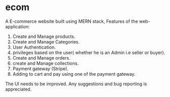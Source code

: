 # ecom

A E-commerce website built using MERN stack,
Features of the web-application:

1. Create and Manage products.
2. Create and Manage Categories.
3. User Authentication.
4. privileges based on the user( whether he is an Admin i.e seller or buyer).
5. Create and Manage orders.
6. create and Manage collections.
7. Payment gateway (Stripe).
8. Adding to cart and pay using one of the payment gateway.

The UI needs to be improved. Any suggestions and bug reporting is appreciated. 
